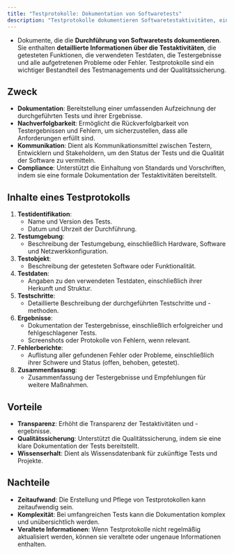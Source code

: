 ```yaml
---
title: "Testprotokolle: Dokumentation von Softwaretests"
description: "Testprotokolle dokumentieren Softwaretestaktivitäten, einschließlich Umgebung, Daten und Ergebnisse. Sie dienen der Nachverfolgbarkeit, Kommunikation und Compliance. Trotz Zeitaufwands bieten sie Transparenz und unterstützen Qualitätssicherung."
---
```


- Dokumente, die die **Durchführung von Softwaretests dokumentieren**. Sie enthalten **detaillierte Informationen über die Testaktivitäten**, die getesteten Funktionen, die verwendeten Testdaten, die Testergebnisse und alle aufgetretenen Probleme oder Fehler. Testprotokolle sind ein wichtiger Bestandteil des Testmanagements und der Qualitätssicherung.

## Zweck
- **Dokumentation**: Bereitstellung einer umfassenden Aufzeichnung der durchgeführten Tests und ihrer Ergebnisse.
- **Nachverfolgbarkeit**: Ermöglicht die Rückverfolgbarkeit von Testergebnissen und Fehlern, um sicherzustellen, dass alle Anforderungen erfüllt sind.
- **Kommunikation**: Dient als Kommunikationsmittel zwischen Testern, Entwicklern und Stakeholdern, um den Status der Tests und die Qualität der Software zu vermitteln.
- **Compliance**: Unterstützt die Einhaltung von Standards und Vorschriften, indem sie eine formale Dokumentation der Testaktivitäten bereitstellt.

## Inhalte eines Testprotokolls
1. **Testidentifikation**:
	- Name und Version des Tests.
	- Datum und Uhrzeit der Durchführung.
2. **Testumgebung**:
	- Beschreibung der Testumgebung, einschließlich Hardware, Software und Netzwerkkonfiguration.
3. **Testobjekt**:
	- Beschreibung der getesteten Software oder Funktionalität.
4. **Testdaten**:
	- Angaben zu den verwendeten Testdaten, einschließlich ihrer Herkunft und Struktur.
5. **Testschritte**:
	- Detaillierte Beschreibung der durchgeführten Testschritte und -methoden.
6. **Ergebnisse**:
	- Dokumentation der Testergebnisse, einschließlich erfolgreicher und fehlgeschlagener Tests.
	- Screenshots oder Protokolle von Fehlern, wenn relevant.
7. **Fehlerberichte**:
	- Auflistung aller gefundenen Fehler oder Probleme, einschließlich ihrer Schwere und Status (offen, behoben, getestet).
8. **Zusammenfassung**:
	- Zusammenfassung der Testergebnisse und Empfehlungen für weitere Maßnahmen.
## Vorteile
- **Transparenz**: Erhöht die Transparenz der Testaktivitäten und -ergebnisse.
- **Qualitätssicherung**: Unterstützt die Qualitätssicherung, indem sie eine klare Dokumentation der Tests bereitstellt.
- **Wissenserhalt**: Dient als Wissensdatenbank für zukünftige Tests und Projekte.
## Nachteile
- **Zeitaufwand**: Die Erstellung und Pflege von Testprotokollen kann zeitaufwendig sein.
- **Komplexität**: Bei umfangreichen Tests kann die Dokumentation komplex und unübersichtlich werden.
- **Veraltete Informationen**: Wenn Testprotokolle nicht regelmäßig aktualisiert werden, können sie veraltete oder ungenaue Informationen enthalten.